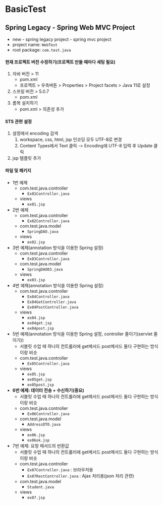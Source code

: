 # BasicTest

## Spring Legacy - Spring Web MVC Project

- new - spring legacy project - spring mvc project
- project name: `WebTest`
- root package: `com.test.java`

#### 현재 프로젝트 버전 수정하기(프로젝트 만들 때마다 세팅 필요)
1. 자바 버전 > 11
   - pom.xml
   - 프로젝트 > 우측버튼 > Properties > Project facets > Java 11로 설정
2. 스프링 버전 > 5.0.7
   - pom.xml
3. 롬복 설치하기
   - pom.xml > 의존성 추가

#### STS 관련 설정
1. 설정에서 encoding 검색
   1. workspace, css, html, jsp 인코딩 모두 UTF-8로 변경
   2. Content Types에서 Text 클릭 -> Encoding에 UTF-8 입력 후 Update 클릭
2. jsp 템플릿 추가

#### 파일 및 패키지
- 1번 예제
  - com.test.java.controller
    - `Ex01Controller.java`
  - views
    - `ex01.jsp`
- 2번 예제
  - com.test.java.controller
    - `Ex02Controller.java`
  - com.test.java.model
    - `SpringDAO.java`
  - views
    - `ex02.jsp`
- 3번 예제(annotation 방식을 이용한 Spring 설정)
  - com.test.java.controller
    - `Ex03Controller.java`
  - com.test.java.model
    - `SpringDAO03.java`
  - views
    - `ex03.jsp`
- 4번 예제(annotation 방식을 이용한 Spring 설정)
  - com.test.java.controller
    - `Ex04Controller.java`
    - `Ex04GetController.java`
    - `Ex04PostController.java`
  - views
    - `ex04.jsp`
    - `ex04get.jsp`
    - `ex04post.jsp`
- 5번 예제(annotation 방식을 이용한 Spring 설정, controller 줄이기(servlet 줄이기))
    - 서블릿 수업 때 하나의 컨트롤러에 get메서드 post메서드 둘다 구현하는 방식이랑 비슷
  - com.test.java.controller
    - `Ex05Controller.java`
  - views
    - `ex05.jsp`
    - `ex05get.jsp`
    - `ex05post.jsp`
- __6번 예제: 데이터 전송 + 수신하기(중요)__
    - 서블릿 수업 때 하나의 컨트롤러에 get메서드 post메서드 둘다 구현하는 방식이랑 비슷
  - com.test.java.controller
    - `Ex06Controller.java`
  - com.test.java.model
    - `AddressDTO.java`
  - views
    - `ex06.jsp`
    - `ex06ok.jsp`
- 7번 예제: 요청 메서드의 반환값
    - 서블릿 수업 때 하나의 컨트롤러에 get메서드 post메서드 둘다 구현하는 방식이랑 비슷
  - com.test.java.controller
    - `Ex07Controller.java` : 브라우저용
    - `Ex07RestController.java` : Ajax 처리용(json 처리 관련)
  - com.test.java.model
    - `Student.java`
  - views
    - `ex07.jsp`